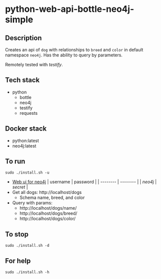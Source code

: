 # python-web-api-bottle-neo4j-simple

## Description
Creates an api of `dog` with relationships
to `breed` and `color` in default namespace `neo4j`.
Has the ability to query by parameters.

Remotely tested with *testify*.

## Tech stack
- python
  - bottle
  - neo4j
  - testify
  - requests

## Docker stack
- python:latest
- neo4j:latest

## To run
`sudo ./install.sh -u`
- [Web ui for neo4j](http://localhost:7474)
| username | password |
| -------- | -------- |
| *neo4j* | *secret* |
- Get all dogs: http://localhost/dogs
  - Schema name, breed, and color
- Query with params: 
  - http://localhost/dogs/name/<name>
  - http://localhost/dogs/breed/<breed>
  - http://localhost/dogs/color/<color>

## To stop
`sudo ./install.sh -d`

## For help
`sudo ./install.sh -h`
